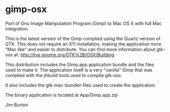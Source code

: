 gimp-osx
========

Port of Gnu Image Manipulation Program (Gimp) to Mac OS X with full Mac integration.

This is the latest version of the Gimp complied using the Quartz version of GTK. This does not 
require an X11 installation, making the application more "Mac like" and easier to distribute. You
can find more information about gtk-osx at: http://live.gnome.org/GTK%2B/OSX/Building

This distribution includes the Gimp.app application bundle and the files used to make it. The 
application itself is a very "vanilla" Gimp that was compiled with the jhbuild tools used to compile
gtk-osx. 

It also includes the gtk-mac-bundler files used to create the application.

The binary application is located at App/Gimp.app.zip


Jim Burton